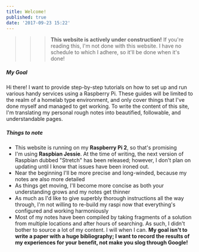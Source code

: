```yaml
---
title: Welcome!
published: true
date: '2017-09-23 15:22'
---
```


>>> **This website is actively under construction!** If you're reading this, I'm not done with this website. I have no schedule to which I adhere, so it'll be done when it's done!

##### My Goal
Hi there! I want to provide step-by-step tutorials on how to set up and run various handy services using a Raspberry Pi. These guides will be limited to the realm of a homelab type environment, and only cover things that I've done myself and managed to get working. To write the content of this site, I'm translating my personal rough notes into beautified, followable, and understandable pages. 

##### Things to note
* This website is running on my **Raspberry Pi 2**, so that's promising
* I'm using **Raspbian Jessie**. At the time of writing, the next version of Raspbian dubbed "Stretch" has been released; however, I don't plan on updating until I know that issues have been ironed out.
* Near the beginning I'll be more precise and long-winded, because my notes are also more detailed
* As things get moving, I'll become more concise as both your understanding grows and my notes get thinner
* As much as I'd like to give superbly thorough instructions all the way through, I'm not willing to re-build my raspi now that everything's configured and working harmoniously 
* Most of my notes have been compiled by taking fragments of a solution from multiple locations and after hours of searching. As such, I didn't bother to source a lot of my content. I will when I can. **My goal isn't to write a paper with a huge bibliography; I want to record the results of my experiences for your benefit, not make you slog through Google!** 